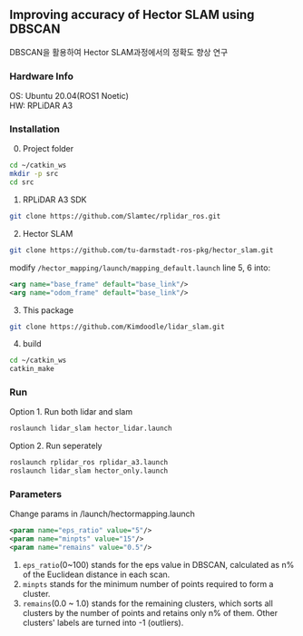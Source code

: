 ## Improving accuracy of Hector SLAM using DBSCAN 
DBSCAN을 활용하여 Hector SLAM과정에서의 정확도 향상 연구

### Hardware Info
OS: Ubuntu 20.04(ROS1 Noetic)\
HW: RPLiDAR A3 

### Installation
0. Project folder
```bash
cd ~/catkin_ws
mkdir -p src
cd src
```
1. RPLiDAR A3 SDK
```bash
git clone https://github.com/Slamtec/rplidar_ros.git
```
2. Hector SLAM
```bash
git clone https://github.com/tu-darmstadt-ros-pkg/hector_slam.git
```
modify `/hector_mapping/launch/mapping_default.launch` line 5, 6 into:
```xml
<arg name="base_frame" default="base_link"/>
<arg name="odom_frame" default="base_link"/>
```
3. This package
```bash
git clone https://github.com/Kimdoodle/lidar_slam.git
```
4. build
```bash
cd ~/catkin_ws
catkin_make
```

### Run
Option 1. Run both lidar and slam
```bash
roslaunch lidar_slam hector_lidar.launch
```

Option 2. Run seperately
```bash
roslaunch rplidar_ros rplidar_a3.launch
roslaunch lidar_slam hector_only.launch
```

### Parameters
Change params in /launch/hectormapping.launch
```xml
<param name="eps_ratio" value="5"/>
<param name="minpts" value="15"/>
<param name="remains" value="0.5"/>
```
1. `eps_ratio`(0~100) stands for the eps value in DBSCAN, calculated as n% of the Euclidean distance in each scan.
2. `minpts` stands for the minimum number of points required to form a cluster.
3. `remains`(0.0 ~ 1.0) stands for the remaining clusters, which sorts all clusters by the number of points and retains only n% of them. Other clusters' labels are turned into -1 (outliers).
